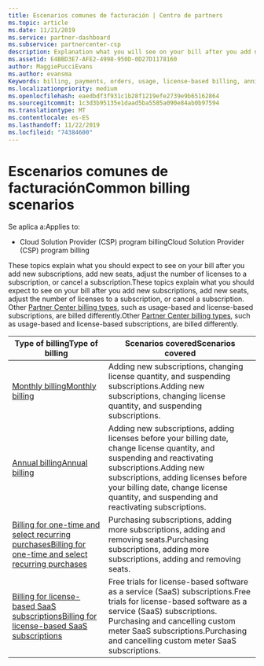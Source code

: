 ```yaml
---
title: Escenarios comunes de facturación | Centro de partners
ms.topic: article
ms.date: 11/21/2019
ms.service: partner-dashboard
ms.subservice: partnercenter-csp
description: Explanation what you will see on your bill after you add new subscriptions, adjust the number of licenses in a subscription, or cancel a subscription. Las suscripciones basadas en licencia y basadas en uso se verán afectadas de forma diferente.
ms.assetid: E4BBD3E7-AFE2-4998-950D-0D27D1178160
author: MaggiePucciEvans
ms.author: evansma
Keywords: billing, payments, orders, usage, license-based billing, anniversary date, term, cancellation, renewal, price formula,reconciliation file, recon file
ms.localizationpriority: medium
ms.openlocfilehash: eaedbdf3f931c1b28f1219efe2739e9b65162864
ms.sourcegitcommit: 1c3d3b95135e1daad5ba5585a090e84ab0b97594
ms.translationtype: MT
ms.contentlocale: es-ES
ms.lasthandoff: 11/22/2019
ms.locfileid: "74384600"
---
```

# <a name="common-billing-scenarios"></a><span data-ttu-id="762b9-105">Escenarios comunes de facturación</span><span class="sxs-lookup"><span data-stu-id="762b9-105">Common billing scenarios</span></span>

<span data-ttu-id="762b9-106">Se aplica a:</span><span class="sxs-lookup"><span data-stu-id="762b9-106">Applies to:</span></span>

- <span data-ttu-id="762b9-107">Cloud Solution Provider (CSP) program billing</span><span class="sxs-lookup"><span data-stu-id="762b9-107">Cloud Solution Provider (CSP) program billing</span></span>

<span data-ttu-id="762b9-108">These topics explain what you should expect to see on your bill after you add new subscriptions, add new seats, adjust the number of licenses to a subscription, or cancel a subscription.</span><span class="sxs-lookup"><span data-stu-id="762b9-108">These topics explain what you should expect to see on your bill after you add new subscriptions, add new seats, adjust the number of licenses to a subscription, or cancel a subscription.</span></span> <span data-ttu-id="762b9-109">Other [Partner Center billing types](billing-different-types.md), such as usage-based and license-based subscriptions, are billed differently.</span><span class="sxs-lookup"><span data-stu-id="762b9-109">Other [Partner Center billing types](billing-different-types.md), such as usage-based and license-based subscriptions, are billed differently.</span></span>

| <span data-ttu-id="762b9-110">Type of billing</span><span class="sxs-lookup"><span data-stu-id="762b9-110">Type of billing</span></span> | <span data-ttu-id="762b9-111">Scenarios covered</span><span class="sxs-lookup"><span data-stu-id="762b9-111">Scenarios covered</span></span> |
| --------------- | ----------------- |
| [<span data-ttu-id="762b9-112">Monthly billing</span><span class="sxs-lookup"><span data-stu-id="762b9-112">Monthly billing</span></span>](common-billing-scenarios-monthly.md) | <span data-ttu-id="762b9-113">Adding new subscriptions, changing license quantity, and suspending subscriptions.</span><span class="sxs-lookup"><span data-stu-id="762b9-113">Adding new subscriptions, changing license quantity, and suspending subscriptions.</span></span> |
| [<span data-ttu-id="762b9-114">Annual billing</span><span class="sxs-lookup"><span data-stu-id="762b9-114">Annual billing</span></span>](common-billing-scenarios-annual.md) | <span data-ttu-id="762b9-115">Adding new subscriptions, adding licenses before your billing date, change license quantity, and suspending and reactivating subscriptions.</span><span class="sxs-lookup"><span data-stu-id="762b9-115">Adding new subscriptions, adding licenses before your billing date, change license quantity, and suspending and reactivating subscriptions.</span></span> |
| [<span data-ttu-id="762b9-116">Billing for one-time and select recurring purchases</span><span class="sxs-lookup"><span data-stu-id="762b9-116">Billing for one-time and select recurring purchases</span></span>](common-billing-scenarios-onetime-recurring.md) | <span data-ttu-id="762b9-117">Purchasing subscriptions, adding more subscriptions, adding and removing seats.</span><span class="sxs-lookup"><span data-stu-id="762b9-117">Purchasing subscriptions, adding more subscriptions, adding and removing seats.</span></span> |
| [<span data-ttu-id="762b9-118">Billing for license-based SaaS subscriptions</span><span class="sxs-lookup"><span data-stu-id="762b9-118">Billing for license-based SaaS subscriptions</span></span>](common-billing-scenarios-saas.md) | <span data-ttu-id="762b9-119">Free trials for license-based software as a service (SaaS) subscriptions.</span><span class="sxs-lookup"><span data-stu-id="762b9-119">Free trials for license-based software as a service (SaaS) subscriptions.</span></span> <span data-ttu-id="762b9-120">Purchasing and cancelling custom meter SaaS subscriptions.</span><span class="sxs-lookup"><span data-stu-id="762b9-120">Purchasing and cancelling custom meter SaaS subscriptions.</span></span> |
